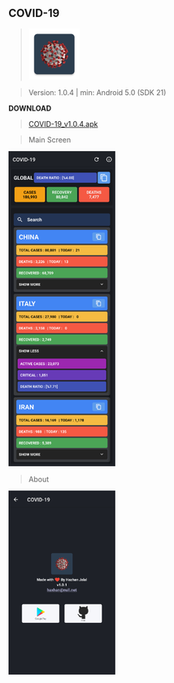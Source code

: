 COVID-19
------------
> <img  alt="Logo" src="Images/logo.png" width="100" />

> Version: 1.0.4 | min: Android 5.0 (SDK 21)

**DOWNLOAD**
> [COVID-19_v1.0.4.apk](https://github.com/H4zh4n/covid-19/releases)

> Main Screen
<img alt="Main Screen" src="Images/main.png" width="210" />

> About
<img  alt="About Screen" src="Images/about.png" width="210" />
